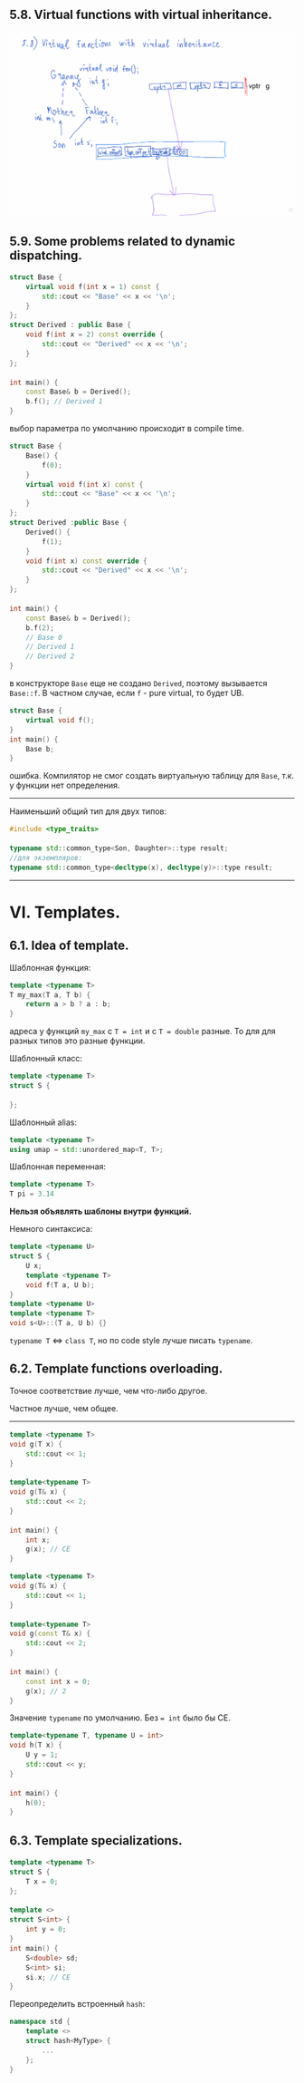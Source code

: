 ## 5.8. Virtual functions with virtual inheritance.
![](images/virtual_functions_with_virtual_inheritance.png)
## 5.9. Some problems related to dynamic dispatching.
```cpp 
struct Base {
    virtual void f(int x = 1) const {
        std::cout << "Base" << x << '\n';
    }
};
struct Derived : public Base {
    void f(int x = 2) const override {
        std::cout << "Derived" << x << '\n';
    }
};

int main() {
    const Base& b = Derived();
    b.f(); // Derived 1
}
```
выбор параметра по умолчанию происходит в compile time.
```cpp 
struct Base {
    Base() {
        f(0);
    }
    virtual void f(int x) const {
        std::cout << "Base" << x << '\n';
    }
};
struct Derived :public Base {
    Derived() {
        f(1);
    }
    void f(int x) const override {
        std::cout << "Derived" << x << '\n';
    }
};

int main() {
    const Base& b = Derived();
    b.f(2); 
    // Base 0
    // Derived 1
    // Derived 2
}
```
в конструкторе `Base` еще не создано `Derived`, поэтому вызывается `Base::f`. В частном случае, если `f` - pure virtual, то будет UB.
```cpp 
struct Base {
    virtual void f();
}
int main() {
    Base b;
}
```
ошибка. Компилятор не смог создать виртуальную таблицу для `Base`, т.к. у функции нет определения.

---

Наименьший общий тип для двух типов:
```cpp {
#include <type_traits>

typename std::common_type<Son, Daughter>::type result;
//для экземпляров:
typename std::common_type<decltype(x), decltype(y)>::type result;
```

---

# VI. Templates.
## 6.1. Idea of template.
Шаблонная функция:
```cpp
template <typename T>
T my_max(T a, T b) {
    return a > b ? a : b;
}
```
адреса у функций `my_max` с `T = int` и c `T = double` разные. То для для разных типов это разные функции.

Шаблонный класс:
```cpp 
template <typename T>
struct S {

};
```

Шаблонный alias:
```cpp
template <typename T>
using umap = std::unordered_map<T, T>;
```

Шаблонная переменная:
```cpp
template <typename T>
T pi = 3.14
```

**Нельзя объявлять шаблоны внутри функций.**

Немного синтаксиса:
```cpp
template <typename U>
struct S {
    U x;
    template <typename T>
    void f(T a, U b);
}
template <typename U>
template <typename T>
void s<U>::(T a, U b) {}
```

`typename T` <=> `class T`, но по code style лучше писать `typename`.

## 6.2. Template functions overloading.
Точное соответствие лучше, чем что-либо другое.

Частное лучше, чем общее.

---

```cpp
template <typename T>
void g(T x) {
    std::cout << 1;
}

template<typename T>
void g(T& x) {
    std::cout << 2;
}

int main() {
    int x;
    g(x); // CE
}
```

```cpp
template <typename T>
void g(T& x) {
    std::cout << 1;
}

template<typename T>
void g(const T& x) {
    std::cout << 2;
}

int main() {
    const int x = 0;
    g(x); // 2
}
```

Значение `typename` по умолчанию. Без `= int` было бы CE.
```cpp
template<typename T, typename U = int>
void h(T x) {
    U y = 1;
    std::cout << y;
}

int main() {
    h(0);
}
```

## 6.3. Template specializations.
```cpp 
template <typename T>
struct S {
    T x = 0;
};

template <>
struct S<int> {
    int y = 0;
}
int main() {
    S<double> sd;
    S<int> si;
    si.x; // CE
}
```
Переопределить встроенный `hash`:
```cpp
namespace std {
    template <>
    struct hash<MyType> {
        ...
    };
}
```